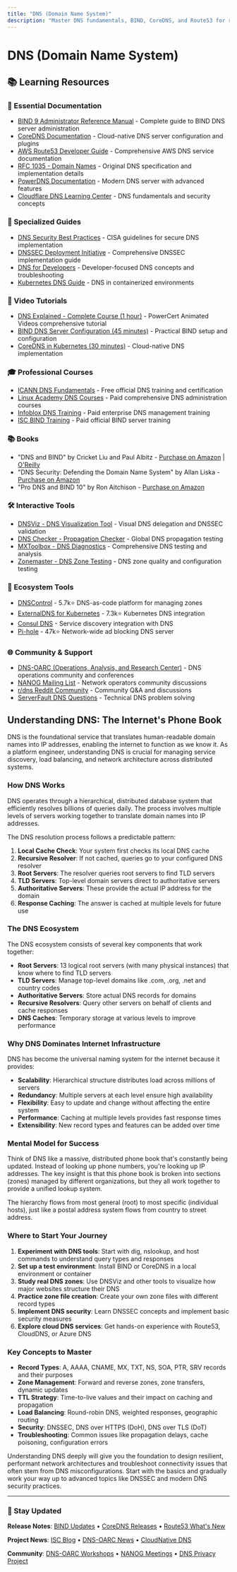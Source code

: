 ```yaml
---
title: "DNS (Domain Name System)"
description: "Master DNS fundamentals, BIND, CoreDNS, and Route53 for robust name resolution"
---
```


# DNS (Domain Name System)

## 📚 Learning Resources

### 📖 Essential Documentation
- [BIND 9 Administrator Reference Manual](https://bind9.readthedocs.io/) - Complete guide to BIND DNS server administration
- [CoreDNS Documentation](https://coredns.io/manual/toc/) - Cloud-native DNS server configuration and plugins
- [AWS Route53 Developer Guide](https://docs.aws.amazon.com/route53/) - Comprehensive AWS DNS service documentation
- [RFC 1035 - Domain Names](https://www.ietf.org/rfc/rfc1035.txt) - Original DNS specification and implementation details
- [PowerDNS Documentation](https://doc.powerdns.com/) - Modern DNS server with advanced features
- [Cloudflare DNS Learning Center](https://www.cloudflare.com/learning/dns/) - DNS fundamentals and security concepts

### 📝 Specialized Guides
- [DNS Security Best Practices](https://www.cisa.gov/dns-security) - CISA guidelines for secure DNS implementation
- [DNSSEC Deployment Initiative](https://www.dnssec-deployment.org/) - Comprehensive DNSSEC implementation guide
- [DNS for Developers](https://www.nslookup.io/learning/) - Developer-focused DNS concepts and troubleshooting
- [Kubernetes DNS Guide](https://kubernetes.io/docs/concepts/services-networking/dns-pod-service/) - DNS in containerized environments

### 🎥 Video Tutorials
- [DNS Explained - Complete Course (1 hour)](https://www.youtube.com/watch?v=72snZctFFtA) - PowerCert Animated Videos comprehensive tutorial
- [BIND DNS Server Configuration (45 minutes)](https://www.youtube.com/watch?v=kqnHqfJJ8dE) - Practical BIND setup and configuration
- [CoreDNS in Kubernetes (30 minutes)](https://www.youtube.com/watch?v=qRiLmLACYSY) - Cloud-native DNS implementation

### 🎓 Professional Courses
- [ICANN DNS Fundamentals](https://learn.icann.org/) - Free official DNS training and certification
- [Linux Academy DNS Courses](https://acloudguru.com/) - Paid comprehensive DNS administration courses
- [Infoblox DNS Training](https://www.infoblox.com/services/training/) - Paid enterprise DNS management training
- [ISC BIND Training](https://www.isc.org/training/) - Paid official BIND server training

### 📚 Books
- "DNS and BIND" by Cricket Liu and Paul Albitz - [Purchase on Amazon](https://www.amazon.com/DNS-BIND-5th-Cricket-Liu/dp/0596100574) | [O'Reilly](https://www.oreilly.com/library/view/dns-and-bind/0596100574/)
- "DNS Security: Defending the Domain Name System" by Allan Liska - [Purchase on Amazon](https://www.amazon.com/DNS-Security-Defending-Domain-System/dp/1597499471)
- "Pro DNS and BIND 10" by Ron Aitchison - [Purchase on Amazon](https://www.amazon.com/Pro-DNS-BIND-Ron-Aitchison/dp/1484209087)

### 🛠️ Interactive Tools
- [DNSViz - DNS Visualization Tool](https://dnsviz.net/) - Visual DNS delegation and DNSSEC validation
- [DNS Checker - Propagation Checker](https://dnschecker.org/) - Global DNS propagation testing
- [MXToolbox - DNS Diagnostics](https://mxtoolbox.com/) - Comprehensive DNS testing and analysis
- [Zonemaster - DNS Zone Testing](https://zonemaster.net/) - DNS zone quality and configuration testing

### 🚀 Ecosystem Tools
- [DNSControl](https://github.com/StackExchange/dnscontrol) - 5.7k⭐ DNS-as-code platform for managing zones
- [ExternalDNS for Kubernetes](https://github.com/kubernetes-sigs/external-dns) - 7.3k⭐ Kubernetes DNS integration
- [Consul DNS](https://www.consul.io/docs/discovery/dns) - Service discovery integration with DNS
- [Pi-hole](https://github.com/pi-hole/pi-hole) - 47k⭐ Network-wide ad blocking DNS server

### 🌐 Community & Support
- [DNS-OARC (Operations, Analysis, and Research Center)](https://www.dns-oarc.net/) - DNS operations community and conferences
- [NANOG Mailing List](https://www.nanog.org/) - Network operators community discussions
- [r/dns Reddit Community](https://www.reddit.com/r/dns/) - Community Q&A and discussions
- [ServerFault DNS Questions](https://serverfault.com/questions/tagged/dns) - Technical DNS problem solving

## Understanding DNS: The Internet's Phone Book

DNS is the foundational service that translates human-readable domain names into IP addresses, enabling the internet to function as we know it. As a platform engineer, understanding DNS is crucial for managing service discovery, load balancing, and network architecture across distributed systems.

### How DNS Works

DNS operates through a hierarchical, distributed database system that efficiently resolves billions of queries daily. The process involves multiple levels of servers working together to translate domain names into IP addresses.

The DNS resolution process follows a predictable pattern:
1. **Local Cache Check**: Your system first checks its local DNS cache
2. **Recursive Resolver**: If not cached, queries go to your configured DNS resolver
3. **Root Servers**: The resolver queries root servers to find TLD servers
4. **TLD Servers**: Top-level domain servers direct to authoritative servers
5. **Authoritative Servers**: These provide the actual IP address for the domain
6. **Response Caching**: The answer is cached at multiple levels for future use

### The DNS Ecosystem

The DNS ecosystem consists of several key components that work together:

- **Root Servers**: 13 logical root servers (with many physical instances) that know where to find TLD servers
- **TLD Servers**: Manage top-level domains like .com, .org, .net and country codes
- **Authoritative Servers**: Store actual DNS records for domains
- **Recursive Resolvers**: Query other servers on behalf of clients and cache responses
- **DNS Caches**: Temporary storage at various levels to improve performance

### Why DNS Dominates Internet Infrastructure

DNS has become the universal naming system for the internet because it provides:

- **Scalability**: Hierarchical structure distributes load across millions of servers
- **Redundancy**: Multiple servers at each level ensure high availability
- **Flexibility**: Easy to update and change without affecting the entire system
- **Performance**: Caching at multiple levels provides fast response times
- **Extensibility**: New record types and features can be added over time

### Mental Model for Success

Think of DNS like a massive, distributed phone book that's constantly being updated. Instead of looking up phone numbers, you're looking up IP addresses. The key insight is that this phone book is broken into sections (zones) managed by different organizations, but they all work together to provide a unified lookup system.

The hierarchy flows from most general (root) to most specific (individual hosts), just like a postal address system flows from country to street address.

### Where to Start Your Journey

1. **Experiment with DNS tools**: Start with dig, nslookup, and host commands to understand query types and responses
2. **Set up a test environment**: Install BIND or CoreDNS in a local environment or container
3. **Study real DNS zones**: Use DNSViz and other tools to visualize how major websites structure their DNS
4. **Practice zone file creation**: Create your own zone files with different record types
5. **Implement DNS security**: Learn DNSSEC concepts and implement basic security measures
6. **Explore cloud DNS services**: Get hands-on experience with Route53, CloudDNS, or Azure DNS

### Key Concepts to Master

- **Record Types**: A, AAAA, CNAME, MX, TXT, NS, SOA, PTR, SRV records and their purposes
- **Zone Management**: Forward and reverse zones, zone transfers, dynamic updates
- **TTL Strategy**: Time-to-live values and their impact on caching and propagation
- **Load Balancing**: Round-robin DNS, weighted responses, geographic routing
- **Security**: DNSSEC, DNS over HTTPS (DoH), DNS over TLS (DoT)
- **Troubleshooting**: Common issues like propagation delays, cache poisoning, configuration errors

Understanding DNS deeply will give you the foundation to design resilient, performant network architectures and troubleshoot connectivity issues that often stem from DNS misconfigurations. Start with the basics and gradually work your way up to advanced topics like DNSSEC and modern DNS security practices.

---

### 📡 Stay Updated

**Release Notes**: [BIND Updates](https://bind9.readthedocs.io/en/latest/notes.html) • [CoreDNS Releases](https://github.com/coredns/coredns/releases) • [Route53 What's New](https://aws.amazon.com/route53/whats-new/)

**Project News**: [ISC Blog](https://www.isc.org/blogs/) • [DNS-OARC News](https://www.dns-oarc.net/news) • [CloudNative DNS](https://www.cncf.io/projects/)

**Community**: [DNS-OARC Workshops](https://www.dns-oarc.net/workshops) • [NANOG Meetings](https://www.nanog.org/meetings) • [DNS Privacy Project](https://dnsprivacy.org/)